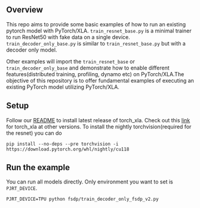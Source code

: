 ## Overview
This repo aims to provide some basic examples of how to run an existing pytorch model with PyTorch/XLA. `train_resnet_base.py` is a minimal trainer to run ResNet50 with fake data on a single device. `train_decoder_only_base.py` is similar to `train_resnet_base.py` but with a decoder only model.

Other examples will import the `train_resnet_base` or `train_decoder_only_base` and demonstrate how to enable different features(distributed training, profiling, dynamo etc) on PyTorch/XLA.The objective of this repository is to offer fundamental examples of executing an existing PyTorch model utilizing PyTorch/XLA.

## Setup
Follow our [README](https://github.com/pytorch/xla#getting-started) to install latest release of torch_xla. Check out this [link](https://github.com/pytorch/xla#python-packages) for torch_xla at other versions. To install the nightly torchvision(required for the resnet) you can do

```shell
pip install --no-deps --pre torchvision -i https://download.pytorch.org/whl/nightly/cu118
```

## Run the example
You can run all models directly. Only environment you want to set is `PJRT_DEVICE`.
```
PJRT_DEVICE=TPU python fsdp/train_decoder_only_fsdp_v2.py
```
